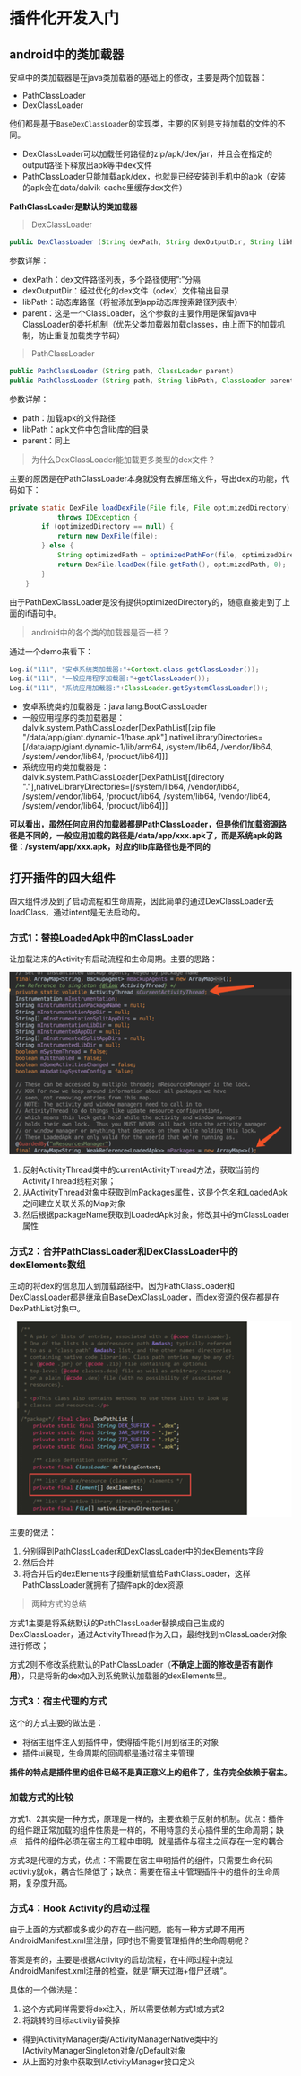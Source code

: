 # 插件化开发入门

## android中的类加载器

安卓中的类加载器是在java类加载器的基础上的修改，主要是两个加载器：

* PathClassLoader
* DexClassLoader

他们都是基于`BaseDexClassLoader`的实现类，主要的区别是支持加载的文件的不同。

* DexClassLoader可以加载任何路径的zip/apk/dex/jar，并且会在指定的output路径下释放出apk等中dex文件
* PathClassLoader只能加载apk/dex，也就是已经安装到手机中的apk（安装的apk会在data/dalvik-cache里缓存dex文件）

**PathClassLoader是默认的类加载器**

> DexClassLoader

```java
public DexClassLoader (String dexPath, String dexOutputDir, String libPath, ClassLoader parent)
```

参数详解：

* dexPath：dex文件路径列表，多个路径使用”:”分隔 
* dexOutputDir：经过优化的dex文件（odex）文件输出目录 
* libPath：动态库路径（将被添加到app动态库搜索路径列表中） 
* parent：这是一个ClassLoader，这个参数的主要作用是保留java中ClassLoader的委托机制（优先父类加载器加载classes，由上而下的加载机制，防止重复加载类字节码）

> PathClassLoader

```java
public PathClassLoader (String path, ClassLoader parent)
public PathClassLoader (String path, String libPath, ClassLoader parent)
```

参数详解：

* path：加载apk的文件路径
* libPath：apk文件中包含lib库的目录
* parent：同上

> 为什么DexClassLoader能加载更多类型的dex文件？

主要的原因是在PathClassLoader本身就没有去解压缩文件，导出dex的功能，代码如下：

```java
private static DexFile loadDexFile(File file, File optimizedDirectory)
            throws IOException {
        if (optimizedDirectory == null) {
            return new DexFile(file);
        } else {
            String optimizedPath = optimizedPathFor(file, optimizedDirectory);
            return DexFile.loadDex(file.getPath(), optimizedPath, 0);
        }
    }
```
由于PathDexClassLoader是没有提供optimizedDirectory的，随意直接走到了上面的if语句中。

> android中的各个类的加载器是否一样？

通过一个demo来看下：

```java
Log.i("111", "安卓系统类加载器:"+Context.class.getClassLoader());
Log.i("111", "一般应用程序加载器:"+getClassLoader());
Log.i("111", "系统应用加载器:"+ClassLoader.getSystemClassLoader());
```
* 安卓系统类的加载器是：java.lang.BootClassLoader
* 一般应用程序的类加载器是：dalvik.system.PathClassLoader[DexPathList[[zip file "/data/app/giant.dynamic-1/base.apk"],nativeLibraryDirectories=[/data/app/giant.dynamic-1/lib/arm64, /system/lib64, /vendor/lib64, /system/vendor/lib64, /product/lib64]]]
* 系统应用的类加载器是：dalvik.system.PathClassLoader[DexPathList[[directory "."],nativeLibraryDirectories=[/system/lib64, /vendor/lib64, /system/vendor/lib64, /product/lib64, /system/lib64, /vendor/lib64, /system/vendor/lib64, /product/lib64]]]

**可以看出，虽然任何应用的加载器都是PathClassLoader，但是他们加载资源路径是不同的，一般应用加载的路径是/data/app/xxx.apk了，而是系统apk的路径：/system/app/xxx.apk，对应的lib库路径也是不同的**

## 打开插件的四大组件

四大组件涉及到了启动流程和生命周期，因此简单的通过DexClassLoader去loadClass，通过intent是无法启动的。

### 方式1：替换LoadedApk中的mClassLoader

让加载进来的Activity有启动流程和生命周期。主要的思路：

![](reflect_1.png)

1. 反射ActivityThread类中的currentActivityThread方法，获取当前的ActivityThread线程对象；
2. 从ActivityThread对象中获取到mPackages属性，这是个包名和LoadedApk之间建立关联关系的Map对象
3. 然后根据packageName获取到LoadedApk对象，修改其中的mClassLoader属性

### 方式2：合并PathClassLoader和DexClassLoader中的dexElements数组

主动的将dex的信息加入到加载路径中。因为PathClassLoader和DexClassLoader都是继承自BaseDexClassLoader，而dex资源的保存都是在DexPathList对象中。

![](reflect_2.png)

主要的做法：

1. 分别得到PathClassLoader和DexClassLoader中的dexElements字段
2. 然后合并
3. 将合并后的dexElements字段重新赋值给PathClassLoader，这样PathClassLoader就拥有了插件apk的dex资源

> 两种方式的总结

方式1主要是将系统默认的PathClassLoader替换成自己生成的DexClassLoader，通过ActivityThread作为入口，最终找到mClassLoader对象进行修改；

方式2则不修改系统默认的PathClassLoader（**不确定上面的修改是否有副作用**），只是将新的dex加入到系统默认加载器的dexElements里。

### 方式3：宿主代理的方式

这个的方式主要的做法是：

* 将宿主组件注入到插件中，使得插件能引用到宿主的对象
* 插件ui展现，生命周期的回调都是通过宿主来管理

**插件的特点是插件里的组件已经不是真正意义上的组件了，生存完全依赖于宿主。**

### 加载方式的比较

方式1、2其实是一种方式，原理是一样的，主要依赖于反射的机制。优点：插件的组件跟正常加载的组件性质是一样的，不用特意的关心插件里的生命周期；缺点：插件的组件必须在宿主的工程中申明，就是插件与宿主之间存在一定的耦合

方式3是代理的方式，优点：不需要在宿主申明插件的组件，只需要生命代码activity就ok，耦合性降低了；缺点：需要在宿主中管理插件中的组件的生命周期，复杂度升高。

### 方式4：Hook Activity的启动过程

由于上面的方式都或多或少的存在一些问题，能有一种方式即不用再AndroidManifest.xml里注册，同时也不需要管理插件的生命周期呢？

答案是有的，主要是根据Activity的启动流程，在中间过程中绕过AndroidManifest.xml注册的检查，就是“瞒天过海+借尸还魂”。

具体的一个做法是：

1. 这个方式同样需要将dex注入，所以需要依赖方式1或方式2
2. 将跳转的目标activity替换掉
 * 得到ActivityManager类/ActivityManagerNative类中的IActivityManagerSingleton对象/gDefault对象
 * 从上面的对象中获取到IActivityManager接口定义

